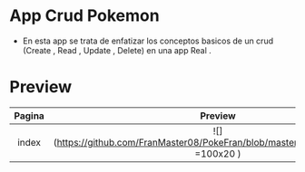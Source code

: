 # App Crud Pokemon
- En esta app se trata de enfatizar los conceptos basicos de un crud (Create , Read , Update , Delete) en una app Real .

# Preview
Pagina                     |  Preview
:-------------------------:|:-------------------------:
index                      | ![](https://github.com/FranMaster08/PokeFran/blob/master/preview/index.PNG =100x20 )



